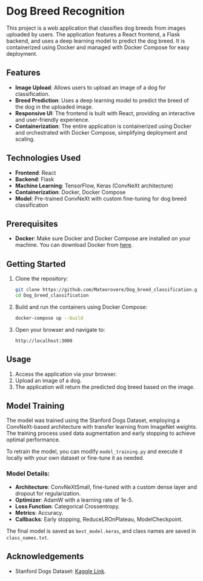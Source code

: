 # Dog Breed Recognition

This project is a web application that classifies dog breeds from images uploaded by users. The application features a React frontend, a Flask backend, and uses a deep learning model to predict the dog breed. It is containerized using Docker and managed with Docker Compose for easy deployment.

## Features

- **Image Upload**: Allows users to upload an image of a dog for classification.
- **Breed Prediction**: Uses a deep learning model to predict the breed of the dog in the uploaded image.
- **Responsive UI**: The frontend is built with React, providing an interactive and user-friendly experience.
- **Containerization**: The entire application is containerized using Docker and orchestrated with Docker Compose, simplifying deployment and scaling.

## Technologies Used

- **Frontend**: React
- **Backend**: Flask
- **Machine Learning**: TensorFlow, Keras (ConvNeXt architecture)
- **Containerization**: Docker, Docker Compose
- **Model**: Pre-trained ConvNeXt with custom fine-tuning for dog breed classification

## Prerequisites

- **Docker**: Make sure Docker and Docker Compose are installed on your machine. You can download Docker from [here](https://www.docker.com/get-started).

## Getting Started

1. Clone the repository:
    ```bash
    git clone https://github.com/Mateorovere/Dog_breed_classification.git
    cd Dog_breed_classification
    ```

2. Build and run the containers using Docker Compose:
    ```bash
    docker-compose up --build
    ```

3. Open your browser and navigate to:
    ```
    http://localhost:3000
    ```

## Usage

1. Access the application via your browser.
2. Upload an image of a dog.
3. The application will return the predicted dog breed based on the image.

## Model Training

The model was trained using the Stanford Dogs Dataset, employing a ConvNeXt-based architecture with transfer learning from ImageNet weights. The training process used data augmentation and early stopping to achieve optimal performance.

To retrain the model, you can modify `model_training.py` and execute it locally with your own dataset or fine-tune it as needed.

### Model Details:
- **Architecture**: ConvNeXtSmall, fine-tuned with a custom dense layer and dropout for regularization.
- **Optimizer**: AdamW with a learning rate of 1e-5.
- **Loss Function**: Categorical Crossentropy.
- **Metrics**: Accuracy.
- **Callbacks**: Early stopping, ReduceLROnPlateau, ModelCheckpoint.

The final model is saved as `best_model.keras`, and class names are saved in `class_names.txt`.

## Acknowledgements

- Stanford Dogs Dataset: [Kaggle Link](https://www.kaggle.com/datasets/jessicali9530/stanford-dogs-dataset).
